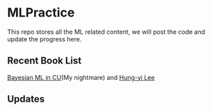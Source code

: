 # MLPractice
This repo stores all the ML related content, we will post the code and update the progress here.

## Recent Book List
[Bayesian ML in CU](http://www.columbia.edu/~jwp2128/Teaching/E6720/BayesianModelsMachineLearning2016.pdf)(My nightmare) and [Hung-yi Lee](http://speech.ee.ntu.edu.tw/~tlkagk/courses.html)

## Updates
